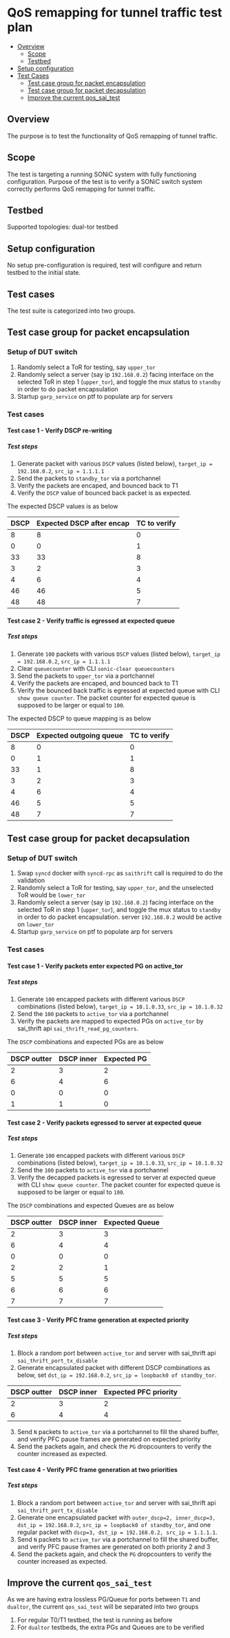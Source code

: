 # QoS remapping for tunnel traffic test plan

- [Overview](#overview)
  - [Scope](#scope)
  - [Testbed](#testbed)
- [Setup configuration](#setup-configuration)
- [Test Cases](#test-cases)
  - [Test case group for packet encapsulation](#test-case-group-for-packet-encapsulation)
  - [Test case group for packet decapsulation](#test-case-group-for-packet-decapsulation)
  - [Improve the current qos_sai_test](#improve-the-current-qossaitest)

## Overview

The purpose is to test the functionality of QoS remapping of tunnel traffic.

## Scope

The test is targeting a running SONiC system with fully functioning configuration.
Purpose of the test is to verify a SONiC switch system correctly performs QoS remapping for tunnel traffic.

## Testbed

Supported topologies: dual-tor testbed

## Setup configuration

No setup pre-configuration is required, test will configure and return testbed to the initial state.

## Test cases
The test suite is categorized into two groups. 

## Test case group for packet encapsulation
### Setup of DUT switch
1. Randomly select a ToR for testing, say `upper_tor`
2. Randomly select a server (say ip `192.168.0.2`) facing interface on the selected ToR in step 1 (`upper_tor`), and toggle the mux status to `standby` in order to do packet encapsulation
3. Startup `garp_service` on ptf to populate arp for servers
### Test cases
#### Test case 1 - Verify DSCP re-writing
##### Test steps
1. Generate packet with various `DSCP` values (listed below), `target_ip = 192.168.0.2`, `src_ip = 1.1.1.1`
2. Send the packets to `standby_tor` via a portchannel
3. Verify the packets are encaped, and bounced back to T1
4. Verify the `DSCP` value of bounced back packet is as expected.

The expected DSCP values is as below


|DSCP| Expected DSCP after encap|TC to verify|
| ---- | ---- | --- |
|8|8|0|
|0|0|1|
|33|33|8|
|3|2|3|
|4|6|4|
|46|46|5|
|48|48|7|

#### Test case 2 - Verify traffic is egressed at expected queue
##### Test steps
1. Generate `100` packets with various `DSCP` values (listed below), `target_ip = 192.168.0.2`, `src_ip = 1.1.1.1`
2. Clear `queuecounter` with CLI `sonic-clear queuecounters`
3. Send the packets to `upper_tor` via a portchannel
4. Verify the packets are encaped, and bounced back to T1
5. Verify the bounced back traffic is egressed at expected queue with CLI `show queue counter`. The packet counter for expected queue is supposed to be larger or equal to `100`.

The expected DSCP to queue mapping is as below

|DSCP| Expected outgoing queue|TC to verify|
| ---- | ---- | --- |
|8|0|0|
|0|1|1|
|33|1|8|
|3|2|3|
|4|6|4|
|46|5|5|
|48|7|7|


## Test case group for packet decapsulation
### Setup of DUT switch
1. Swap `syncd` docker with `syncd-rpc` as `saithrift` call is required to do the validation
2. Randomly select a ToR for testing, say `upper_tor`, and the unselected ToR would be `lower_tor`
3. Randomly select a server (say ip `192.168.0.2`) facing interface on the selected ToR in step 1 (`upper_tor`), and toggle the mux status to `standby` in order to do packet encapsulation. server `192.168.0.2` would be active on `lower_tor`
4. Startup `garp_service` on ptf to populate arp for servers

### Test cases

#### Test case 1 - Verify packets enter expected PG on active_tor
##### Test steps
1. Generate `100` encapped packets with different various `DSCP` combinations (listed below), `target_ip = 10.1.0.33`, `src_ip = 10.1.0.32`
2. Send the `100` packets to `active_tor` via a portchannel
3. Verify the packets are mapped to expected PGs on `active_tor` by sai_thrift api `sai_thrift_read_pg_counters`.

The `DSCP` combinations and expected PGs are as below

|DSCP outter|DSCP inner|Expected PG|
| ---- | ---- | --- |
|2|3|2|
|6|4|6|
|0|0|0|
|1|1|0|


#### Test case 2 - Verify packets egressed to server at expected queue
##### Test steps
1. Generate `100` encapped packets with different various `DSCP` combinations (listed below), `target_ip = 10.1.0.33`, `src_ip = 10.1.0.32`
2. Send the `100` packets to `active_tor` via a portchannel
3. Verify the decapped packets is egressed to server at expected queue with CLI `show queue counter`. The packet counter for expected queue is supposed to be larger or equal to `100`. 

The `DSCP` combinations and expected Queues are as below

|DSCP outter|DSCP inner|Expected Queue|
| ---- | ---- | --- |
|2|3|3|
|6|4|4|
|0|0|0|
|2|2|1|
|5|5|5|
|6|6|6|
|7|7|7|


#### Test case 3 - Verify PFC frame generation at expected priority
##### Test steps
1. Block a random port between `active_tor` and server with sai_thrift api `sai_thrift_port_tx_disable`
2. Generate encapsulated packet with different DSCP combinations as below, set `dst_ip = 192.168.0.2`, `src_ip = loopback0 of standby_tor`. 

|DSCP outter|DSCP inner|Expected PFC priority|
| ---- | ---- | --- |
|2|3|2|
|6|4|4|
3. Send `N` packets to `active_tor` via a portchannel to fill the shared buffer, and verify PFC pause frames are generated on expected priority
4. Send the packets again, and check the `PG` dropcounters to verify the counter increased as expected.

#### Test case 4 - Verify PFC frame generation at two priorities
##### Test steps
1. Block a random port between `active_tor` and server with sai_thrift api `sai_thrift_port_tx_disable`
2. Generate one encapsulated packet with `outer_dscp=2, inner_dscp=3, dst_ip = 192.168.0.2`, `src_ip = loopback0 of standby_tor`, and one regular packet with `dscp=3, dst_ip = 192.168.0.2, src_ip = 1.1.1.1`. 
3. Send `N` packets to `active_tor` via a portchannel to fill the shared buffer, and verify PFC pause frames are generated on both priority 2 and 3
4. Send the packets again, and check the `PG` dropcounters to verify the counter increased as expected.

## Improve the current `qos_sai_test`
As we are having extra lossless PG/Queue for ports between `T1` and `dualtor`, the current `qos_sai_test` will be separated into two groups

1. For regular T0/T1 testbed, the test is running as before
2. For `dualtor` testbeds,  the extra PGs and Queues are to be verified

